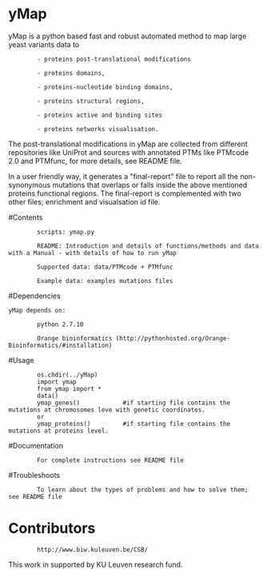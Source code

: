 # yMap

yMap is a python based fast and robust automated method to map large yeast variants data to 
            
            - proteins post-translational modifications 
                            
            - proteins domains, 
                            
            - proteins-nucleotide binding domains, 
                        
            - proteins structural regions, 
                
            - proteins active and binding sites 
                
            - proteins networks visualisation. 


The post-translational modifications in yMap are collected from different repositories like UniProt and sources 
with annotated PTMs like PTMcode 2.0 and PTMfunc, for more details, see README file.

In a user friendly way, it generates a "final-report" file to report all the non-synonymous 
mutations that overlaps or falls inside the above mentioned proteins functional regions.
The final-report is complemented with two other files; enrichment and visualsation id file. 


#Contents

            scripts: ymap.py

            README: Introduction and details of functions/methods and data with a Manual - with details of how to run yMap 

            Supported data: data/PTMcode + PTMfunc

            Example data: examples mutations files




#Dependencies 
   
    yMap depends on:
            
            python 2.7.10
            
            Orange bioinformatics (http://pythonhosted.org/Orange-Bioinformatics/#installation)
            
    


#Usage
    
            os.chdir(../yMap)
            import ymap
            from ymap import *
            data() 
            ymap_genes()            #if starting file contains the mutations at chromosomes leve with genetic coordinates.
            or
            ymap_proteins()         #if starting file contains the mutations at proteins level.
        
        
#Documentation     
    
            For complete instructions see README file

    
#Troubleshoots 

            To learn about the types of problems and how to solve them; see README file

# Contributors

            http://www.biw.kuleuven.be/CSB/
            
This work in supported by KU Leuven research fund. 
